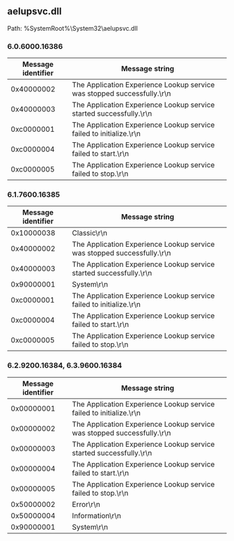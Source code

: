 ## aelupsvc.dll

Path: %SystemRoot%\System32\aelupsvc.dll

### 6.0.6000.16386

Message identifier | Message string
--- | ---
0x40000002 | The Application Experience Lookup service was stopped successfully.\r\n
0x40000003 | The Application Experience Lookup service started successfully.\r\n
0xc0000001 | The Application Experience Lookup service failed to initialize.\r\n
0xc0000004 | The Application Experience Lookup service failed to start.\r\n
0xc0000005 | The Application Experience Lookup service failed to stop.\r\n

### 6.1.7600.16385

Message identifier | Message string
--- | ---
0x10000038 | Classic\r\n
0x40000002 | The Application Experience Lookup service was stopped successfully.\r\n
0x40000003 | The Application Experience Lookup service started successfully.\r\n
0x90000001 | System\r\n
0xc0000001 | The Application Experience Lookup service failed to initialize.\r\n
0xc0000004 | The Application Experience Lookup service failed to start.\r\n
0xc0000005 | The Application Experience Lookup service failed to stop.\r\n

### 6.2.9200.16384, 6.3.9600.16384

Message identifier | Message string
--- | ---
0x00000001 | The Application Experience Lookup service failed to initialize.\r\n
0x00000002 | The Application Experience Lookup service was stopped successfully.\r\n
0x00000003 | The Application Experience Lookup service started successfully.\r\n
0x00000004 | The Application Experience Lookup service failed to start.\r\n
0x00000005 | The Application Experience Lookup service failed to stop.\r\n
0x50000002 | Error\r\n
0x50000004 | Information\r\n
0x90000001 | System\r\n
